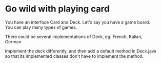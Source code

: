 # Go wild with playing card

You have an interface Card and Deck. 
Let's say you have a game board. You can play many types of games. 

There could be several implementations of Deck, eg. French, Italian, German

Implement the deck differently,  and then add a default method in Deck.java so that its implemented
classes don't have to implement the method. 
